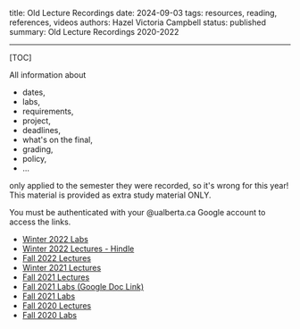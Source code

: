 title: Old Lecture Recordings
date: 2024-09-03
tags: resources, reading, references, videos
authors: Hazel Victoria Campbell
status: published
summary: Old Lecture Recordings 2020-2022

----

[TOC]

<aside class="warning" role="paragraph">
All information about 
<ul>
    <li>dates,</li>
    <li>labs,</li>
    <li>requirements,</li>
    <li>project,</li>
    <li>deadlines,</li>
    <li>what's on the final,</li>
    <li>grading,</li>
    <li>policy,</li>
    <li>...</li>
</ul>
only applied to the semester they were recorded, so it's wrong for this year!
This material is provided as extra study material ONLY.
</aside>

You must be authenticated with your @ualberta.ca Google account to access the links.

* [Winter 2022 Labs](https://drive.google.com/drive/folders/109xOY3KrpAWL65nvRynCtqtVFxBS1OYD?usp=sharing)
* [Winter 2022 Lectures - Hindle](https://ualberta.yuja.com/V/PlayList?node=5978106&a=145710921)
* [Fall 2022 Lectures](https://docs.google.com/document/d/1isx26hd_oihDgiauv_IyfuRRsN6qMJ5IJpoxVoa8Vdk/edit?usp=sharing)
* [Winter 2021 Lectures](https://ualberta.yuja.com/V/PlayList?node=5978106&a=145710921)
* [Fall 2021 Lectures](https://docs.google.com/document/d/1pff1pFhtF-H2EmY4V0azfTN0E81ESHAuNsVaJMuGgSw/edit?usp=sharing)
* [Fall 2021 Labs (Google Doc Link)](https://docs.google.com/document/d/1rr7ptZtb7CiAOOjajyq_VTNXxF9ty5W81YaGcPyVL2s/edit?usp=sharing)
* [Fall 2021 Labs](({filename}../archive/2021_Fall_Lab_Recordings.md))
* [Fall 2020 Lectures](https://docs.google.com/document/d/1wjBVtsqbt48LU0ddDTcRaRBUNE-j4PHutx8z7AMBQ_k/edit?usp=sharing)
* [Fall 2020 Labs](https://docs.google.com/document/d/1Oqy_YPqsctJzYU9kLt0GamkoMiqJ5_si-ZS-6us9SCM/edit?usp=sharing)